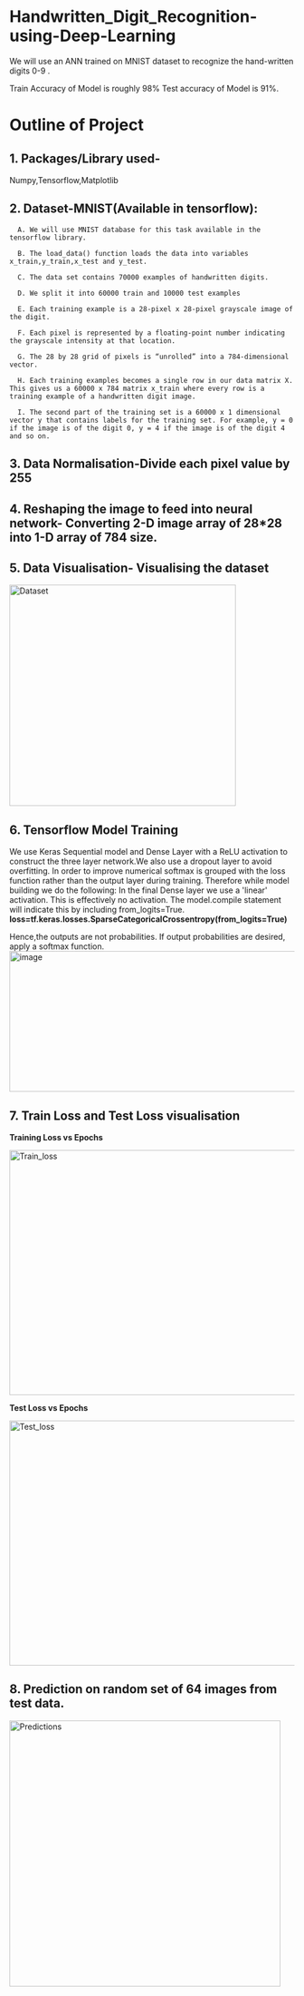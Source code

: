 # Handwritten_Digit_Recognition-using-Deep-Learning
We will use an ANN trained on MNIST dataset to recognize the hand-written digits 0-9 .

Train Accuracy of Model is roughly 98% Test accuracy of Model is 91%.
# Outline of Project
## 1. Packages/Library used-
   Numpy,Tensorflow,Matplotlib
## 2. Dataset-MNIST(Available in tensorflow):
      A. We will use MNIST database for this task available in the tensorflow library.
      
      B. The load_data() function loads the data into variables x_train,y_train,x_test and y_test.
      
      C. The data set contains 70000 examples of handwritten digits.
      
      D. We split it into 60000 train and 10000 test examples
      
      E. Each training example is a 28-pixel x 28-pixel grayscale image of the digit.
      
      F. Each pixel is represented by a floating-point number indicating the grayscale intensity at that location.
      
      G. The 28 by 28 grid of pixels is “unrolled” into a 784-dimensional vector.
      
      H. Each training examples becomes a single row in our data matrix X. This gives us a 60000 x 784 matrix x_train where every row is a training example of a handwritten digit image.
      
      I. The second part of the training set is a 60000 x 1 dimensional vector y that contains labels for the training set. For example, y = 0 if the image is of the digit 0, y = 4 if the image is of the digit 4 and so on.
## 3. Data Normalisation-Divide each pixel value by 255
## 4. Reshaping the image to feed into neural network- Converting 2-D image array of 28*28 into 1-D array of 784 size.
## 5. Data Visualisation- Visualising the dataset
   <img width="400" height="390" alt="Dataset" src="https://github.com/user-attachments/assets/a6cba10e-81fd-4ad7-811a-3a241b5429a0" />
   
## 6. Tensorflow Model Training
   We use Keras Sequential model and Dense Layer with a ReLU activation to construct the three layer network.We also use a dropout layer to avoid overfitting.
   In order to improve numerical softmax is grouped with the loss function rather than the output layer during training. Therefore while model building we do the following:
   In the final Dense layer we use a 'linear' activation. This is effectively no activation.
   The model.compile statement will indicate this by including from_logits=True.
   **loss=tf.keras.losses.SparseCategoricalCrossentropy(from_logits=True)**
   
   Hence,the outputs are not probabilities. If output probabilities are desired, apply a softmax function.
   <img width="877" height="248" alt="image" src="https://github.com/user-attachments/assets/fd4747d8-a1f2-4a47-aa6e-d82abcf405dc" />

## 7. Train Loss and Test Loss visualisation
  **Training Loss vs Epochs**
   
  <img width="576" height="432" alt="Train_loss" src="https://github.com/user-attachments/assets/dbc39509-1485-44b7-b2d7-402315951720" />
    
  **Test Loss vs Epochs**
   
  <img width="576" height="432" alt="Test_loss" src="https://github.com/user-attachments/assets/4a154df3-6fa7-41f8-a252-b2d1a6412703" />
  
## 8. Prediction on random set of  64 images from test data.

  <img width="479" height="469" alt="Predictions" src="https://github.com/user-attachments/assets/717f01cf-ae65-4b93-9a03-b8ee42159f9d" />



